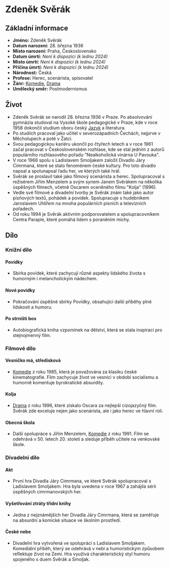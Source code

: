 # Zdeněk Svěrák

## Základní informace

- **Jméno:** Zdeněk Svěrák
- **Datum narození:** 28. března 1936
- **Místo narození:** Praha, Československo
- **Datum úmrtí:** *Není k dispozici (k lednu 2024)*
- **Místo úmrtí:** *Není k dispozici (k lednu 2024)*
- **Příčina úmrtí:** *Není k dispozici (k lednu 2024)*
- **Národnost:** Česká
- **Profese:** Herec, scenárista, spisovatel
- **Žánr:** [Komedie](Komedie.md), [Drama](Drama.md)
- **Umělecký směr:** Postmodernismus

## Život

- Zdeněk Svěrák se narodil 28. března 1936 v Praze. Po absolvování gymnázia studoval na Vysoké škole pedagogické v Praze, kde v roce 1958 dokončil studium oboru český [Jazyk](Jazyk.md) a literatura.
- Po studiích pracoval jako učitel v severozápadních Čechách, nejprve v Měcholupech a poté v Žatci.
- Svou pedagogickou kariéru ukončil po čtyřech letech a v roce 1961 začal pracovat v Československém rozhlase, kde se stal jedním z autorů populárního rozhlasového pořadu "Nealkoholická vinárna U Pavouka".
- V roce 1966 spolu s Ladislavem Smoljakem založil Divadlo Járy Cimrmana, které se stalo fenoménem české kultury. Pro toto divadlo napsal a spolunapsal řadu her, ve kterých také hrál.
- Svěrák se proslavil také jako filmový scenárista a herec. Spolupracoval s režisérem Jiřím Menzelem a svým synem Janem Svěrákem na několika úspěšných filmech, včetně Oscarem oceněného filmu "Kolja" (1996).
- Vedle své filmové a divadelní tvorby je Svěrák znám také jako autor písňových textů, pohádek a povídek. Spolupracuje s hudebníkem Jaroslavem Uhlířem na mnoha populárních písních a televizních pořadech.
- Od roku 1994 je Svěrák aktivním podporovatelem a spolupracovníkem Centra Paraple, které pomáhá lidem s poraněním míchy.

## Dílo

### Knižní dílo

#### Povídky
- Sbírka povídek, které zachycují různé aspekty lidského života s humorným i melancholickým nádechem.

#### Nové povídky
- Pokračování úspěšné sbírky Povídky, obsahující další příběhy plné lidskosti a humoru.

#### Po strništi bos
- Autobiografická kniha vzpomínek na dětství, která se stala inspirací pro stejnojmenný film.

### Filmové dílo

#### Vesničko má, středisková
- [Komedie](Komedie.md) z roku 1985, která je považována za klasiku české kinematografie. Film zachycuje život ve vesnici v období socialismu a humorně komentuje byrokratické absurdity.

#### Kolja
- [Drama](Drama.md) z roku 1996, které získalo Oscara za nejlepší cizojazyčný film. Svěrák zde exceluje nejen jako scenárista, ale i jako herec ve hlavní roli.

#### Obecná škola
- Další spolupráce s Jiřím Menzelem, [Komedie](Komedie.md) z roku 1991. Film se odehrává v 50. letech 20. století a sleduje příběh učitele na venkovské škole.

### Divadelní dílo

#### Akt
- První hra Divadla Járy Cimrmana, ve které Svěrák spolupracoval s Ladislavem Smoljakem. Hra byla uvedena v roce 1967 a zahájila sérii úspěšných cimrmanovských her.

#### Vyšetřování ztráty třídní knihy
- Jedna z nejznámějších her Divadla Járy Cimrmana, která se zaměřuje na absurdní a komické situace ve školním prostředí.

#### České nebe
- Divadelní hra vytvořená ve spolupráci s Ladislavem Smoljakem. Komediální příběh, který se odehrává v nebi a humoristickým způsobem reflektuje život na Zemi. Hra využívá charakteristický styl humoru spojeného s duem Svěrák a Smoljak.